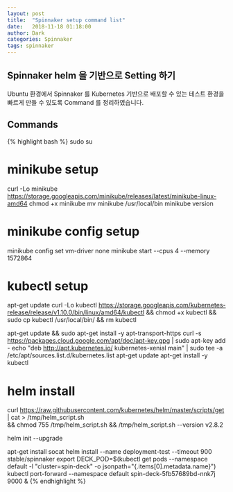 ```yaml
---
layout: post
title:  "Spinnaker setup command list"
date:   2018-11-18 01:18:00
author: Dark
categories: Spinnaker
tags: spinnaker
---
```


## Spinnaker helm 을 기반으로 Setting 하기

Ubuntu 환경에서 Spinnaker 를 Kubernetes 기반으로 배포할 수 있는 테스트 환경을 빠르게 만들 수 있도록 Command 를 정리하였습니다.

## Commands

{% highlight bash %}
sudo su

# minikube setup
curl -Lo minikube https://storage.googleapis.com/minikube/releases/latest/minikube-linux-amd64
chmod +x minikube
mv minikube /usr/local/bin
minikube version

# minikube config setup
minikube config set vm-driver none
minikube start --cpus 4 --memory 1572864

# kubectl setup
apt-get update
curl -Lo kubectl https://storage.googleapis.com/kubernetes-release/release/v1.10.0/bin/linux/amd64/kubectl && chmod +x kubectl && sudo cp kubectl /usr/local/bin/ && rm kubectl

apt-get update && sudo apt-get install -y apt-transport-https
curl -s https://packages.cloud.google.com/apt/doc/apt-key.gpg | sudo apt-key add - 
echo "deb http://apt.kubernetes.io/ kubernetes-xenial main" | sudo tee -a /etc/apt/sources.list.d/kubernetes.list
apt-get update
apt-get install -y kubectl

# helm install
curl https://raw.githubusercontent.com/kubernetes/helm/master/scripts/get | cat > /tmp/helm_script.sh \
&& chmod 755 /tmp/helm_script.sh && /tmp/helm_script.sh --version v2.8.2

helm init --upgrade

apt-get install socat
helm install --name deployment-test --timeout 900 stable/spinnaker
export DECK_POD=$(kubectl get pods --namespace default -l "cluster=spin-deck" -o jsonpath="{.items[0].metadata.name}")
kubectl port-forward --namespace default spin-deck-5fb57689bd-nnk7j 9000 &
{% endhighlight %}